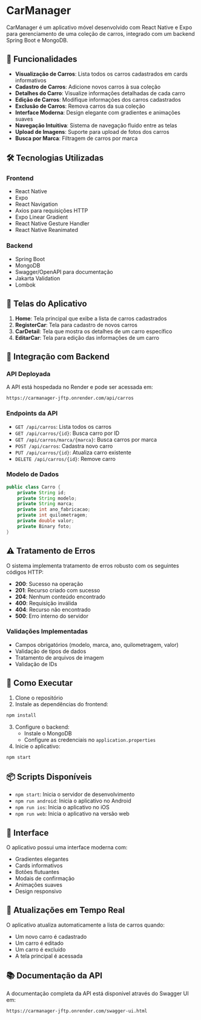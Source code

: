 # CarManager

CarManager é um aplicativo móvel desenvolvido com React Native e Expo para gerenciamento de uma coleção de carros, integrado com um backend Spring Boot e MongoDB.

## 🚀 Funcionalidades

- **Visualização de Carros**: Lista todos os carros cadastrados em cards informativos
- **Cadastro de Carros**: Adicione novos carros à sua coleção
- **Detalhes do Carro**: Visualize informações detalhadas de cada carro
- **Edição de Carros**: Modifique informações dos carros cadastrados
- **Exclusão de Carros**: Remova carros da sua coleção
- **Interface Moderna**: Design elegante com gradientes e animações suaves
- **Navegação Intuitiva**: Sistema de navegação fluido entre as telas
- **Upload de Imagens**: Suporte para upload de fotos dos carros
- **Busca por Marca**: Filtragem de carros por marca

## 🛠️ Tecnologias Utilizadas

### Frontend
- React Native
- Expo
- React Navigation
- Axios para requisições HTTP
- Expo Linear Gradient
- React Native Gesture Handler
- React Native Reanimated

### Backend
- Spring Boot
- MongoDB
- Swagger/OpenAPI para documentação
- Jakarta Validation
- Lombok

## 📱 Telas do Aplicativo

1. **Home**: Tela principal que exibe a lista de carros cadastrados
2. **RegisterCar**: Tela para cadastro de novos carros
3. **CarDetail**: Tela que mostra os detalhes de um carro específico
4. **EditarCar**: Tela para edição das informações de um carro

## 🔄 Integração com Backend

### API Deployada
A API está hospedada no Render e pode ser acessada em:
```
https://carmanager-jftp.onrender.com/api/carros
```

### Endpoints da API

- `GET /api/carros`: Lista todos os carros
- `GET /api/carros/{id}`: Busca carro por ID
- `GET /api/carros/marca/{marca}`: Busca carros por marca
- `POST /api/carros`: Cadastra novo carro
- `PUT /api/carros/{id}`: Atualiza carro existente
- `DELETE /api/carros/{id}`: Remove carro

### Modelo de Dados

```java
public class Carro {
    private String id;
    private String modelo;
    private String marca;
    private int ano_fabricacao;
    private int quilometragem;
    private double valor;
    private Binary foto;
}
```

## ⚠️ Tratamento de Erros

O sistema implementa tratamento de erros robusto com os seguintes códigos HTTP:

- **200**: Sucesso na operação
- **201**: Recurso criado com sucesso
- **204**: Nenhum conteúdo encontrado
- **400**: Requisição inválida
- **404**: Recurso não encontrado
- **500**: Erro interno do servidor

### Validações Implementadas

- Campos obrigatórios (modelo, marca, ano, quilometragem, valor)
- Validação de tipos de dados
- Tratamento de arquivos de imagem
- Validação de IDs

## 🚀 Como Executar

1. Clone o repositório
2. Instale as dependências do frontend:
```bash
npm install
```
3. Configure o backend:
   - Instale o MongoDB
   - Configure as credenciais no `application.properties`
4. Inicie o aplicativo:
```bash
npm start
```

## 📦 Scripts Disponíveis

- `npm start`: Inicia o servidor de desenvolvimento
- `npm run android`: Inicia o aplicativo no Android
- `npm run ios`: Inicia o aplicativo no iOS
- `npm run web`: Inicia o aplicativo na versão web

## 🎨 Interface

O aplicativo possui uma interface moderna com:
- Gradientes elegantes
- Cards informativos
- Botões flutuantes
- Modais de confirmação
- Animações suaves
- Design responsivo

## 🔄 Atualizações em Tempo Real

O aplicativo atualiza automaticamente a lista de carros quando:
- Um novo carro é cadastrado
- Um carro é editado
- Um carro é excluído
- A tela principal é acessada

## 📚 Documentação da API

A documentação completa da API está disponível através do Swagger UI em:
```
https://carmanager-jftp.onrender.com/swagger-ui.html
```
